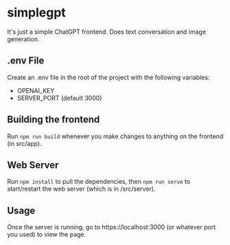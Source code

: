 # simplegpt

It's just a simple ChatGPT frontend. Does text conversation and image generation.


## .env File

Create an .env file in the root of the project with the following variables:

- OPENAI_KEY
- SERVER_PORT (default 3000)


## Building the frontend

Run `npm run build` whenever you make changes to anything on the frontend (in src/app).


## Web Server

Run `npm install` to pull the dependencies, then `npm run serve` to start/restart the web server (which is in /src/server).


## Usage

Once the server is running, go to https://localhost:3000 (or whatever port you used) to view the page.
